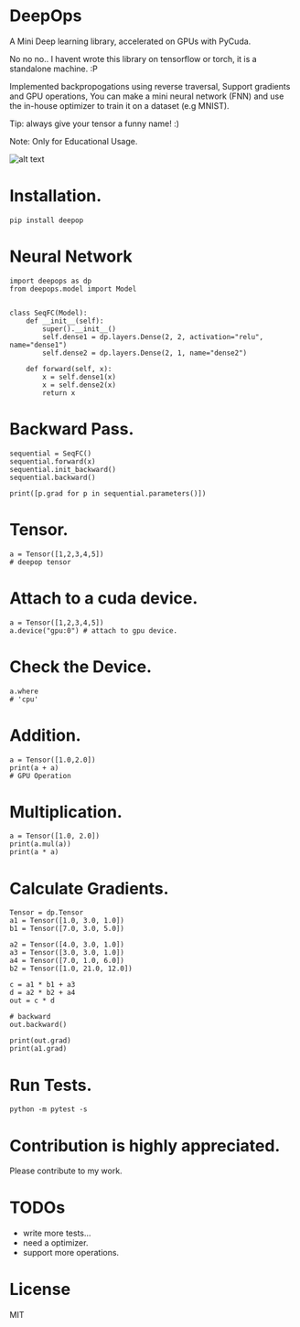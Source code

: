 # DeepOps
A Mini Deep learning library, accelerated on GPUs with PyCuda.

No no no.. I havent wrote this library on tensorflow or torch, it is a standalone machine. :P

Implemented backpropogations using reverse traversal, Support gradients and GPU operations, You can make a mini neural network (FNN) and use the in-house optimizer to train it on a dataset (e.g MNIST).

Tip: always give your tensor a funny name! :)

Note: Only for Educational Usage.

![alt text](https://cdn.pixabay.com/photo/2017/11/14/18/31/mushroom-2949539_960_720.jpg)

# Installation.
```
pip install deepop
```
# Neural Network

```
import deepops as dp
from deepops.model import Model


class SeqFC(Model):
    def __init__(self):
        super().__init__()
        self.dense1 = dp.layers.Dense(2, 2, activation="relu", name="dense1")
        self.dense2 = dp.layers.Dense(2, 1, name="dense2")

    def forward(self, x):
        x = self.dense1(x)
        x = self.dense2(x)
        return x
```
# Backward Pass.
```
sequential = SeqFC()
sequential.forward(x)
sequential.init_backward()
sequential.backward()

print([p.grad for p in sequential.parameters()])
```

# Tensor.
```
a = Tensor([1,2,3,4,5])
# deepop tensor 
```
# Attach to a cuda device.
```
a = Tensor([1,2,3,4,5])
a.device("gpu:0") # attach to gpu device.
```
# Check the Device.
```
a.where
# 'cpu'
```
# Addition.
```
a = Tensor([1.0,2.0])
print(a + a)
# GPU Operation
```
# Multiplication.
```
a = Tensor([1.0, 2.0])
print(a.mul(a))
print(a * a)
```
# Calculate Gradients.
```
Tensor = dp.Tensor
a1 = Tensor([1.0, 3.0, 1.0])
b1 = Tensor([7.0, 3.0, 5.0])

a2 = Tensor([4.0, 3.0, 1.0])
a3 = Tensor([3.0, 3.0, 1.0])
a4 = Tensor([7.0, 1.0, 6.0])
b2 = Tensor([1.0, 21.0, 12.0])

c = a1 * b1 + a3
d = a2 * b2 + a4
out = c * d

# backward
out.backward()

print(out.grad)
print(a1.grad)

```
# Run Tests.
```
python -m pytest -s

```

# Contribution is highly appreciated.
Please contribute to my work.

# TODOs
* write more tests...
* need a optimizer.
* support more operations.

# License
MIT


